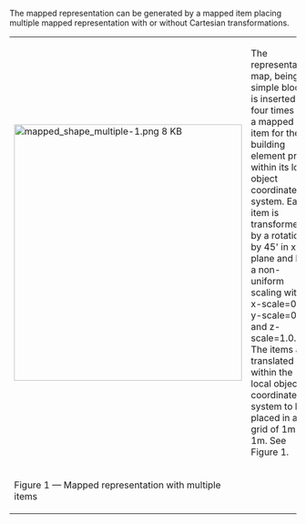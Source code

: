 The mapped representation can be generated by a mapped item placing multiple mapped representation with or without Cartesian transformations.

<table summary="different representation types">
 <tr>
  <td>
   <img src="../../figures/examples/mapped_shape_multiple-1.png" width="400" height="450" alt="mapped_shape_multiple-1.png 8 KB">
  </td>
  <td style=" vertical-align:bottom;">
   <p>
    The representation map, being a simple block, is inserted four times as a mapped item for the building element proxy within its local 
    object coordinate system. Each item is transformed by a rotation by 45' in xy plane and by a non-uniform scaling with 
    x-scale=0.5, y-scale=0.5 and z-scale=1.0. The items are translated within the local
    object coordinate system to be placed in a grid of 1m x 1m. See Figure 1.
   </p>
  </td>	
 </tr>
 <tr style="height:20px;">
  <td style=" vertical-align:bottom;">
   <p class="figure">Figure 1 &mdash; Mapped representation with multiple items</p>
  </td>
  <td>&nbsp;</td>
 </tr>
</table>